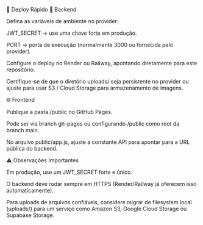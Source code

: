 🚀 Deploy Rápido
🔧 Backend

Defina as variáveis de ambiente no provider:

JWT_SECRET → use uma chave forte em produção.

PORT → porta de execução (normalmente 3000 ou fornecida pelo provider).

Configure o deploy no Render ou Railway, apontando diretamente para este repositório.

Certifique-se de que o diretório uploads/ seja persistente no provider ou ajuste para usar S3 / Cloud Storage para armazenamento de imagens.

🌐 Frontend

Publique a pasta /public no GitHub Pages.

Pode ser via branch gh-pages ou configurando /public como root da branch main.

No arquivo public/app.js, ajuste a constante API para apontar para a URL pública do backend.

⚠️ Observações Importantes

Em produção, use um JWT_SECRET forte e único.

O backend deve rodar sempre em HTTPS (Render/Railway já oferecem isso automaticamente).

Para uploads de arquivos confiáveis, considere migrar de filesystem local (uploads/) para um serviço como Amazon S3, Google Cloud Storage ou Supabase Storage.